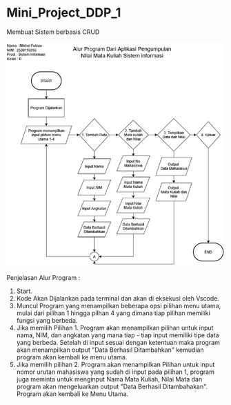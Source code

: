 # Mini_Project_DDP_1
Membuat Sistem berbasis CRUD

![image alt](https://github.com/Mikhelfebian/Mini_Project_DDP_1/blob/main/Frowchart%20Mini%20Project.jpg?raw=true)

Penjelasan Alur Program :
1. Start.
2. Kode Akan Dijalankan pada terminal dan akan di eksekusi oleh Vscode.
3. Muncul Program yang menampilkan beberapa opsi pilihan menu utama, mulai dari pilihan 1 hingga pilhan 4 yang dimana tiap pilihan memiliki fungsi
   yang berbeda.
5. Jika memilih Pilihan 1. Program akan menampilkan pilihan untuk input nama, NIM, dan angkatan yang mana tiap - tiap input memiliki tipe data yang
   berbeda. Setelah di input sesuai dengan ketentuan maka program akan menampilkan output "Data Berhasil Ditambahkan" kemudian program akan kembali
   ke menu utama.
6. Jika memilih pilihan 2. Program akan menampilkan Pilihan untuk input nomor urutan mahasiswa yang sudah di input pada pilihan 1, program juga
   meminta untuk menginput Nama Mata Kuliah, Nilai Mata dan program akan mengeluarkan output "Data Berhasil Ditambahakan". Program akan kembali ke
   Menu Utama.
